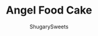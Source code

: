 ---
layout: ../../layouts/MarkdownPostLayout.astro
title: Angel Food Cake
author: ShugarySweets
pubDate: 2020-06-15
description: "Light as air with a sweet crumb, Angel Food Cake is a classic dessert just begging to be topped with strawberries and whipped cream this summer. Learn how to make, store and freeze the perfect Angel Food cake with this tried and true recipe."
image_url: https://www.shugarysweets.com/wp-content/uploads/2020/06/angel-food-cake-7.jpg
tags: ["Cake","American"]
calories: 133
protein: 3
carbohydrates: 30
fats: 0
fiber: 0
ingredients: ["1 ½ cups egg whites (10 to 12 large) ","1 ½ cups sifted powdered sugar","1 cup sifted cake flour ","1 ½ tsp cream of tartar","1 tsp vanilla extract","1 cup granulated sugar"]
serves: 16
time: "1 hour 30 minutes"
prepTime: "45 minutes"
instructions: ["Move oven rack to the lowest position. Preheat oven to 350°F. ","In a large mixing bowl, separate egg whites and let them stand at room temperature for 30 minutes.","Sift powdered sugar and flour together 3 times. Set aside. DON'T SKIP THIS STEP.","Add cream of tartar and vanilla to room temperature egg whites. Using a hand mixer, beat on medium speed until soft peaks form. Add in granulated sugar, 2 tablespoons at a time, until stiff peaks form.","Sift about one-fourth of the flour sugar mixture into the beaten egg whites and gently fold in. Repeat until all the flour sugar mixture is incorporated. Pour into an ungreased 16 cup tube pan. ","Gently cut through the batter to remove any large air pockets.","Bake for 40-45 minutes or until the top springs back when lightly touched. ","Immediately invert cake in the pan. Cool completely. Loosen side of the cake from the pan.  Remove the cake. ","Serve with fresh berries and whipped cream if desired."]
nutrition: ["133 calories","30 grams carbohydrates","0 milligrams cholesterol","0 grams fat","0 grams fiber","3 grams protein","0 grams saturated fat","39 milligrams sodium","23 grams sugar","0 grams trans fat","0 grams unsaturated fat"]
---